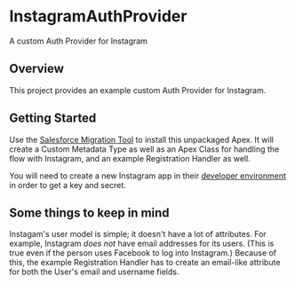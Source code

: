 InstagramAuthProvider
=====================

A custom Auth Provider for Instagram

Overview
--------
This project provides an example custom Auth Provider for Instagram. 

Getting Started
---------------
Use the [Salesforce Migration Tool](https://developer.salesforce.com/docs/atlas.en-us.daas.meta/daas/meta_development.htm) to install this unpackaged Apex. It will create a Custom Metadata Type as well as an Apex Class for handling the flow with Instagram, and an example Registration Handler as well.

You will need to create a new Instagram app in their [developer environment](https://www.instagram.com/developer/) in order to get a key and secret.

Some things to keep in mind
--------------------------
Instagam's user model is simple; it doesn't have a lot of attributes. For example, Instagram *does not* have email addresses for its users. (This is true even if the person uses Facebook to log into Instagram.) Because of this, the example Registration Handler has to create an email-like attribute for both the User's email and username fields.
